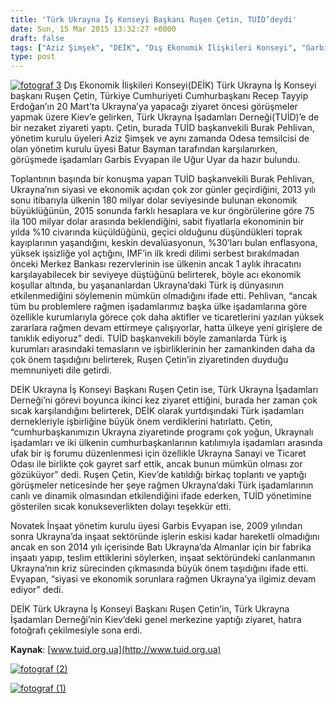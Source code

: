 ```yaml
---
title: 'Türk Ukrayna İş Konseyi Başkanı Ruşen Çetin, TUİD’deydi'
date: Sun, 15 Mar 2015 13:32:27 +0000
draft: false
tags: ["Aziz Şimşek", "DEİK", "Dış Ekonomik İlişkileri Konseyi", "Garbis Evyapan", "Novatek İnşaat", "Ruşen Çetin", "TUİD", "TUİD (Türk Ukrayna İşadamları Derneği)", "Uğur Uyar"]
type: post
---
```


[![fotograf 3](http://burakpehlivan.org/wp-content/uploads/2015/03/fotograf-3.jpg)](http://burakpehlivan.org/wp-content/uploads/2015/03/fotograf-3.jpg)
Dış Ekonomik İlişkileri Konseyi(DEİK) Türk Ukrayna İş Konseyi başkanı Ruşen Çetin, Türkiye Cumhuriyeti Cumhurbaşkanı Recep Tayyip Erdoğan’ın 20 Mart’ta Ukrayna’ya yapacağı ziyaret öncesi görüşmeler yapmak üzere Kiev’e gelirken, Türk Ukrayna İşadamları Derneği(TUİD)’e de bir nezaket ziyareti yaptı. Çetin, burada TUİD başkanvekili Burak Pehlivan, yönetim kurulu üyeleri Aziz Şimşek ve aynı zamanda Odesa temsilcisi de olan yönetim kurulu üyesi Batur Bayman tarafından karşılanırken, görüşmede işadamları Garbis Evyapan ile Uğur Uyar da hazır bulundu. 

Toplantının başında bir konuşma yapan TUİD başkanvekili Burak Pehlivan, Ukrayna’nın siyasi ve ekonomik açıdan çok zor günler geçirdiğini, 2013 yılı sonu itibarıyla ülkenin 180 milyar dolar seviyesinde bulunan ekonomik büyüklüğünün, 2015 sonunda farklı hesaplara ve kur öngörülerine göre 75 ila 100 milyar dolar arasında beklendiğini, sabit fiyatlarla ekonominin bir yılda %10 civarında küçüldüğünü, geçici olduğunu düşündükleri toprak kayıplarının yaşandığını, keskin devalüasyonun, %30’ları bulan enflasyona, yüksek işsizliğe yol açtığını, IMF’in ilk kredi dilimi serbest bırakılmadan önceki Merkez Bankası rezervlerinin ise ülkenin ancak 1 aylık ihracatını karşılayabilecek bir seviyeye düştüğünü belirterek, böyle acı ekonomik koşullar altında, bu yaşananlardan Ukrayna’daki Türk iş dünyasının etkilenmediğini söylemenin mümkün olmadığını ifade etti. Pehlivan, “ancak tüm bu problemlere rağmen işadamlarımız başka ülke işadamlarına göre özellikle kurumlarıyla görece çok daha aktifler ve ticaretlerini yazılan yüksek zararlara rağmen devam ettirmeye çalışıyorlar, hatta ülkeye yeni girişlere de tanıklık ediyoruz” dedi. TUİD başkanvekili böyle zamanlarda Türk iş kurumları arasındaki temasların ve işbirliklerinin her zamankinden daha da çok önem taşıdığını belirterek, Ruşen Çetin’in ziyaretinden duyduğu memnuniyeti dile getirdi. 

DEİK Ukrayna İş Konseyi Başkanı Ruşen Çetin ise, Türk Ukrayna İşadamları Derneği’ni görevi boyunca ikinci kez ziyaret ettiğini, burada her zaman çok sıcak karşılandığını belirterek, DEİK olarak yurtdışındaki Türk işadamları dernekleriyle işbirliğine büyük önem verdiklerini hatırlattı. Çetin, “cumhurbaşkanımızın Ukrayna ziyaretinde programı çok yoğun, Ukraynalı işadamları ve iki ülkenin cumhurbaşkanlarının katılımıyla işadamları arasında ufak bir iş forumu düzenlenmesi için özellikle Ukrayna Sanayi ve Ticaret Odası ile birlikte çok gayret sarf ettik, ancak bunun mümkün olması zor gözüküyor” dedi. Ruşen Çetin, Kiev’de katıldığı birkaç toplantı ve yaptığı görüşmeler neticesinde her şeye rağmen Ukrayna’daki Türk işadamlarının canlı ve dinamik olmasından etkilendiğini ifade ederken, TUİD yönetimine gösterilen sıcak konukseverlikten dolayı teşekkür etti. 

Novatek İnşaat yönetim kurulu üyesi Garbis Evyapan ise, 2009 yılından sonra Ukrayna’da inşaat sektöründe işlerin eskisi kadar hareketli olmadığını ancak en son 2014 yılı içerisinde Batı Ukrayna’da Almanlar için bir fabrika inşaatı yapıp, teslim ettiklerini söylerken, inşaat sektöründeki canlanmanın Ukrayna’nın kriz sürecinden çıkmasında büyük önem taşıdığını ifade etti. Evyapan, “siyasi ve ekonomik sorunlara rağmen Ukrayna’ya ilgimiz devam ediyor” dedi.

DEİK Türk Ukrayna İş Konseyi Başkanı Ruşen Çetin’in, Türk Ukrayna İşadamları Derneği’nin Kiev’deki genel merkezine yaptığı ziyaret, hatıra fotoğrafı çekilmesiyle sona erdi. 

**Kaynak**:
[www.tuid.org.ua](http://www.tuid.org.ua)

[![fotograf (2)](http://burakpehlivan.org/wp-content/uploads/2015/03/fotograf-2.jpg)](http://burakpehlivan.org/wp-content/uploads/2015/03/fotograf-2.jpg)

[![fotograf (1)](http://burakpehlivan.org/wp-content/uploads/2015/03/fotograf-1.jpg)](http://burakpehlivan.org/wp-content/uploads/2015/03/fotograf-1.jpg)